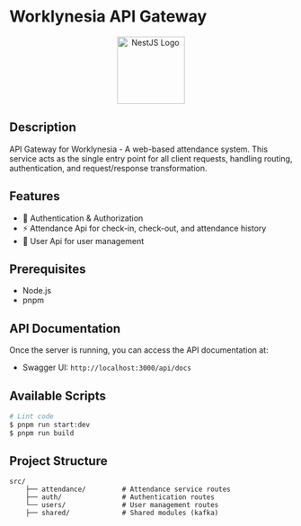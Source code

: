 # Worklynesia API Gateway

<p align="center">
  <a href="http://nestjs.com/" target="blank"><img src="https://nestjs.com/img/logo-small.svg" width="120" alt="NestJS Logo" /></a>
</p>

## Description

API Gateway for Worklynesia - A web-based attendance system. This service acts as the single entry point for all client requests, handling routing, authentication, and request/response transformation.

## Features

- 🔐 Authentication & Authorization
- ⚡ Attendance Api for check-in, check-out, and attendance history
- 📡 User Api for user management

## Prerequisites

- Node.js
- pnpm

## API Documentation

Once the server is running, you can access the API documentation at:

- Swagger UI: `http://localhost:3000/api/docs`

## Available Scripts

```bash
# Lint code
$ pnpm run start:dev
$ pnpm run build
```

## Project Structure

```
src/
    ├── attendance/         # Attendance service routes
    ├── auth/               # Authentication routes
    └── users/              # User management routes
    ├── shared/             # Shared modules (kafka)

```
